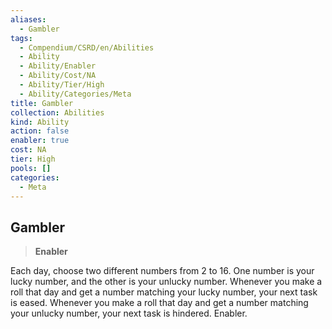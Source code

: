 ```yaml
---
aliases:
  - Gambler
tags:
  - Compendium/CSRD/en/Abilities
  - Ability
  - Ability/Enabler
  - Ability/Cost/NA
  - Ability/Tier/High
  - Ability/Categories/Meta
title: Gambler
collection: Abilities
kind: Ability
action: false
enabler: true
cost: NA
tier: High
pools: []
categories:
  - Meta
---
```

## Gambler  
>**Enabler**
  
Each day, choose two different numbers from 2 to 16. One number is your lucky number, and the other is your unlucky number. Whenever you make a roll that day and get a number matching your lucky number, your next task is eased. Whenever you make a roll that day and get a number matching your unlucky number, your next task is hindered. Enabler.